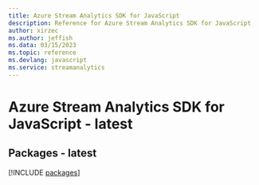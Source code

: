 ```yaml
---
title: Azure Stream Analytics SDK for JavaScript
description: Reference for Azure Stream Analytics SDK for JavaScript
author: xirzec
ms.author: jeffish
ms.data: 03/15/2023
ms.topic: reference
ms.devlang: javascript
ms.service: streamanalytics
---
```

# Azure Stream Analytics SDK for JavaScript - latest
## Packages - latest
[!INCLUDE [packages](stream-analytics-index.md)]